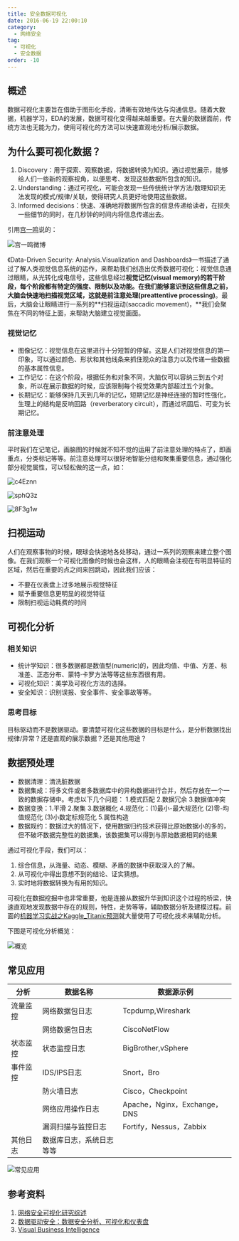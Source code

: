 ```yaml
---
title: 安全数据可视化
date: 2016-06-19 22:00:10
category:
  - 网络安全
tag:
  - 可视化
  - 安全数据
order: -10
---
```


## 概述

数据可视化主要旨在借助于图形化手段，清晰有效地传达与沟通信息。随着大数据，机器学习，EDA的发展，数据可视化变得越来越重要。在大量的数据面前，传统方法也无能为力，使用可视化的方法可以快速直观地分析/展示数据。

## 为什么要可视化数据？

1. Discovery：用于探索、观察数据，将数据转换为知识。通过视觉展示，能够给人们一些新的观察视角，以便思考、发现这些数据所包含的知识。
2. Understanding：通过可视化，可能会发现一些传统统计学方法/数理知识无法发现的模式/规律/关联，使得研究人员更好地使用这些数据。
3. Informed decisions：快速、准确地将数据所包含的信息传递给读者，在损失一些细节的同时，在几秒钟的时间内将信息传递出去。

引用[宫一鸣](https://weibo.com/u/3181671860)说的：

![宫一鸣微博](https://cdn.jsdelivr.net/gh/MarsAuthority/sec_pic@master/uPic/2023-02/QloZrX.jpg)

《Data-Driven Security: Analysis.Visualization and Dashboards》一书描述了通过了解人类视觉信息系统的运作，来帮助我们创造出优秀数据可视化：视觉信息通过眼睛，从光转化成电信号，这些信息经过**视觉记忆(visual memory)**的若干阶段，每个阶段都有特定的强度、限制以及功能。在我们能够意识到这些信息之前，大脑会快速地扫描视觉区域，这就是**前注意处理(preattentive processing)**。最后，大脑会让眼睛进行一系列的**扫视运动(saccadic movement)，**我们会聚焦在不同的特征上面，来帮助大脑建立视觉画面。

### 视觉记忆

- 图像记忆：视觉信息在这里进行十分短暂的停留。这是人们对视觉信息的第一印象，可以通过颜色、形状和其他线条来抓住观众的注意力以及传递一些数据的基本属性信息。
- 工作记忆：在这个阶段，根据任务和对象不同，大脑仅可以容纳三到五个对象，所以在展示数据的时候，应该限制每个视觉效果内部超过五个对象。
- 长期记忆：能够保持几天到几年的记忆，短期记忆是神经连接的暂时性强化，生理上的结构是反响回路（reverberatory circuit），而通过巩固后、可变为长期记忆。

### 前注意处理

平时我们在记笔记，画脑图的时候就不知不觉的运用了前注意处理的特点了，即画重点，分类标记等等。前注意处理可以很好地智能分组和聚集重要信息，通过强化部分视觉属性，可以轻松做的这一点，如：

![c4Eznn](https://cdn.jsdelivr.net/gh/MarsAuthority/sec_pic@master/uPic/2023-02/c4Eznn.jpg)

![sphQ3z](https://cdn.jsdelivr.net/gh/MarsAuthority/sec_pic@master/uPic/2023-02/sphQ3z.jpg)

![8F3g1w](https://cdn.jsdelivr.net/gh/MarsAuthority/sec_pic@master/uPic/2023-02/8F3g1w.jpg)

## ****扫视运动****

人们在观察事物的时候，眼球会快速地各处移动，通过一系列的观察来建立整个图像。在我们观察一个可视化图像的时候也会这样，人的眼睛会注视在有明显特征的区域，然后在重要的点之间来回跳动，因此我们应该：

- 不要在仪表盘上过多地展示视觉特征
- 赋予重要信息更明显的视觉特征
- 限制扫视运动耗费的时间

## 可视化分析

### 相关知识

- 统计学知识：很多数据都是数值型(numeric)的，因此均值、中值、方差、标准差、正态分布、蒙特·卡罗方法等等这些东西很有用。
- 可视化知识：美学及可视化方法的选择。
- 安全知识：识别误报、安全事件、安全事故等等。

### 思考目标

目标驱动而不是数据驱动。要清楚可视化这些数据的目标是什么，是分析数据找出规律/异常？还是直观的展示数据？还是其他用途？

## 数据预处理

- 数据清理：清洗脏数据
- 数据集成：将多文件或者多数据库中的异构数据进行合并，然后存放在一个一致的数据存储中。考虑以下几个问题： 1.模式匹配 2.数据冗余 3.数据值冲突
- 数据变换：1.平滑 2.聚集 3.数据概化 4.规范化：(1)最小-最大规范化 (2)零-均值规范化 (3)小数定标规范化 5.属性构造
- 数据规约：数据过大的情况下，使用数据归约技术获得比原始数据小的多的，但不破坏数据完整性的数据集，该数据集可以得到与原始数据相同的结果

通过可视化手段，我们可以：

1. 综合信息，从海量、动态、模糊、矛盾的数据中获取深入的了解。
2. 从可视化中得出意想不到的结论、证实猜想。
3. 实时地将数据转换为有用的知识。

可视化在数据挖掘中也非常重要，他是连接从数据升华到知识这个过程的桥梁，快速直观地发现数据中存在的规则，特性，走势等等，辅助数据分析及建模过程。前面的[机器学习实战之Kaggle_Titanic预测](http://mars.run/2015/11/Machine%20learning%20kaggle%20titanic-0.8/)就大量使用了可视化技术来辅助分析。

下图是可视化分析概览：

![概览](https://cdn.jsdelivr.net/gh/MarsAuthority/sec_pic@master/uPic/2023-02/dUD5Sp.jpg)

## 常见应用

| 分析 | 数据名称 | 数据源示例 |
| --- | --- | --- |
| 流量监控 | 网络数据包日志 | Tcpdump,Wireshark |
|  | 网络数据包日志 | CiscoNetFlow |
| 状态监控 | 状态监控日志 | BigBrother,vSphere |
| 事件监控 | IDS/IPS日志 | Snort，Bro |
|  | 防火墙日志 | Cisco，Checkpoint |
|  | 网络应用操作日志 | Apache，Nginx，Exchange，DNS |
|  | 漏洞扫描与监控日志 | Fortify，Nessus，Zabbix |
| 其他日志 | 数据库日志，系统日志等等 |  |

![常见应用](https://cdn.jsdelivr.net/gh/MarsAuthority/sec_pic@master/uPic/2023-02/tfEAXK.jpg)

## 参考资料

1. [网络安全可视化研究综述](http://www.cqvip.com/read/read.aspx?id=27784761)
2. [数据驱动安全：数据安全分析、可视化和仪表盘](https://item.jd.com/11771405.html)
3. [Visual Business Intelligence](https://www.perceptualedge.com/blog/?p=1897)